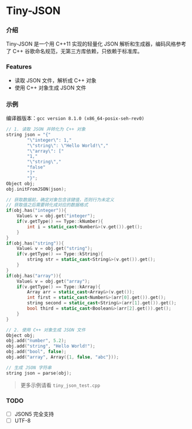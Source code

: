 # Tiny-JSON

### 介绍
Tiny-JSON 是一个用 C++11 实现的轻量化 JSON 解析和生成器，编码风格参考了 C++ 谷歌命名规范，无第三方库依赖，只依赖于标准库。

### Features
- 读取 JSON 文件，解析成 C++ 对象
- 使用 C++ 对象生成 JSON 文件

### 示例
编译器版本：`gcc version 8.1.0 (x86_64-posix-seh-rev0)`

```cpp
// 1. 读取 JSON 并转化为 C++ 对象
string json = "{"
        "\"integer\": 1,"
        "\"string\": \"Hello World!\","
        "\"array\": ["
        "1,"
        "\"string\","
        "false"
        "]"
        "}";
Object obj;
obj.initFromJSON(json);

// 获取数据前，确定对象包含该键值，否则行为未定义
// 获取值之后需要转化成对应的数据格式
if(obj.has("integer")){
    Value& v = obj.get("integer");
    if(v.getType() == Type::kNumber){
        int i = static_cast<Number&>(v.get()).get();
    }
}
if(obj.has("string")){
    Value& v = obj.get("string");
    if(v.getType() == Type::kString){
        string str = static_cast<String&>(v.get()).get();
    }
}
if(obj.has("array")){
    Value& v = obj.get("array");
    if(v.getType() == Type::kArray){
        Array arr = static_cast<Array&>(v.get());
        int first = static_cast<Number&>(arr[0].get()).get();
        string second = static_cast<String&>(arr[1].get()).get();
        bool third = static_cast<Boolean&>(arr[2].get()).get();
    }
}

// 2. 使用 C++ 对象生成 JSON 文件
Object obj;
obj.add("number", 5.2);
obj.add("string", "Hello World!");
obj.add("bool", false);
obj.add("array", Array({1, false, "abc"}));

// 生成 JSON 字符串
string json = parse(obj);
```

>更多示例请看 `tiny_json_test.cpp`

### TODO
- [ ] JSON5 完全支持
- [ ] UTF-8
